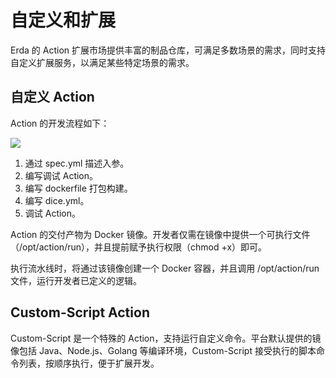 # 自定义和扩展

Erda 的 Action 扩展市场提供丰富的制品仓库，可满足多数场景的需求，同时支持自定义扩展服务，以满足某些特定场景的需求。

## 自定义 Action
Action 的开发流程如下：

![](//terminus-paas.oss-cn-hangzhou.aliyuncs.com/paas-doc/2021/08/12/38ae9db8-84b7-4ffb-b674-2760f52d1166.png)

1. 通过 spec.yml 描述入参。
2. 编写调试 Action。
3. 编写 dockerfile 打包构建。
4. 编写 dice.yml。
5. 调试 Action。

Action 的交付产物为 Docker 镜像。开发者仅需在镜像中提供一个可执行文件（/opt/action/run），并且提前赋予执行权限（chmod +x）即可。

执行流水线时，将通过该镜像创建一个 Docker 容器，并且调用 /opt/action/run 文件，运行开发者已定义的逻辑。

## Custom-Script Action

Custom-Script 是一个特殊的 Action，支持运行自定义命令。平台默认提供的镜像包括 Java、Node.js、Golang 等编译环境，Custom-Script 接受执行的脚本命令列表，按顺序执行，便于扩展开发。
